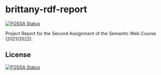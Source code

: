 # brittany-rdf-report
[![FOSSA Status](https://app.fossa.com/api/projects/git%2Bgithub.com%2FAngeloFilaseta%2Fbrittany-rdf-report.svg?type=shield)](https://app.fossa.com/projects/git%2Bgithub.com%2FAngeloFilaseta%2Fbrittany-rdf-report?ref=badge_shield)

Project Report for the Second Assignment of the Semantic Web Course (2021/2022).


## License
[![FOSSA Status](https://app.fossa.com/api/projects/git%2Bgithub.com%2FAngeloFilaseta%2Fbrittany-rdf-report.svg?type=large)](https://app.fossa.com/projects/git%2Bgithub.com%2FAngeloFilaseta%2Fbrittany-rdf-report?ref=badge_large)